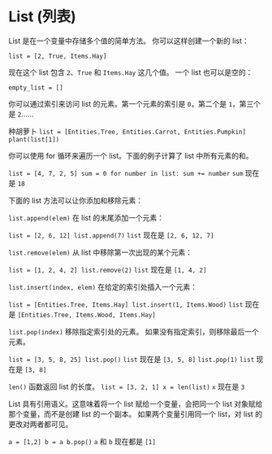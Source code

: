 # List (列表)
List 是在一个变量中存储多个值的简单方法。
你可以这样创建一个新的 list：

`list = [2, True, Items.Hay]`

现在这个 list 包含 `2`、`True` 和 `Items.Hay` 这几个值。
一个 list 也可以是空的：

`empty_list = []`

你可以通过索引来访问 list 的元素。第一个元素的索引是 `0`，第二个是 `1`，第三个是 `2`……

种胡萝卜
`list = [Entities.Tree, Entities.Carrot, Entities.Pumpkin]
plant(list[1])`

你可以使用 for 循环来遍历一个 list。下面的例子计算了 list 中所有元素的和。

`list = [4, 7, 2, 5]
sum = 0
for number in list:
	sum += number`
`sum` 现在是 `18`

下面的 list 方法可以让你添加和移除元素：

`list.append(elem)` 在 list 的末尾添加一个元素：

`list = [2, 6, 12]
list.append(7)`
`list` 现在是 `[2, 6, 12, 7]`

`list.remove(elem)` 从 list 中移除第一次出现的某个元素：

`list = [1, 2, 4, 2]
list.remove(2)`
`list` 现在是 `[1, 4, 2]`

`list.insert(index, elem)` 在给定的索引处插入一个元素：

`list = [Entities.Tree, Items.Hay]
list.insert(1, Items.Wood)`
`list` 现在是 `[Entities.Tree, Items.Wood, Items.Hay]`

`list.pop(index)` 移除指定索引处的元素。
如果没有指定索引，则移除最后一个元素。

`list = [3, 5, 8, 25]
list.pop()`
`list` 现在是 `[3, 5, 8]`
`list.pop(1)`
`list` 现在是 `[3, 8]`

`len()` 函数返回 list 的长度。
`list = [3, 2, 1]
x = len(list)`
`x` 现在是 `3`

List 具有引用语义。这意味着将一个 list 赋给一个变量，会把同一个 list 对象赋给那个变量，而不是创建 list 的一个副本。
如果两个变量引用同一个 list，对 list 的更改对两者都可见。

`a = [1,2]
b = a
b.pop()`
`a` 和 `b` 现在都是 `[1]`